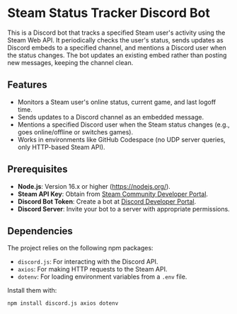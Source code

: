 # Steam Status Tracker Discord Bot

This is a Discord bot that tracks a specified Steam user's activity using the Steam Web API. It periodically checks the user's status, sends updates as Discord embeds to a specified channel, and mentions a Discord user when the status changes. The bot updates an existing embed rather than posting new messages, keeping the channel clean.

## Features
- Monitors a Steam user's online status, current game, and last logoff time.
- Sends updates to a Discord channel as an embedded message.
- Mentions a specified Discord user when the Steam status changes (e.g., goes online/offline or switches games).
- Works in environments like GitHub Codespace (no UDP server queries, only HTTP-based Steam API).

## Prerequisites
- **Node.js**: Version 16.x or higher (https://nodejs.org/).
- **Steam API Key**: Obtain from [Steam Community Developer Portal](https://steamcommunity.com/dev/apikey).
- **Discord Bot Token**: Create a bot at [Discord Developer Portal](https://discord.com/developers/applications).
- **Discord Server**: Invite your bot to a server with appropriate permissions.

## Dependencies
The project relies on the following npm packages:
- `discord.js`: For interacting with the Discord API.
- `axios`: For making HTTP requests to the Steam API.
- `dotenv`: For loading environment variables from a `.env` file.

Install them with:
```bash
npm install discord.js axios dotenv